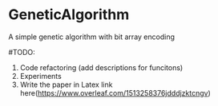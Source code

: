 # GeneticAlgorithm
A simple genetic algorithm with bit array encoding

#TODO:
1) Code refactoring (add descriptions for funcitons) 
2) Experiments
3) Write the paper in Latex link here(https://www.overleaf.com/1513258376jdddjzktcngv)
